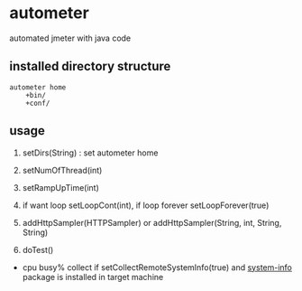 # autometer
automated jmeter with java code

## installed directory structure

    autometer home
        +bin/
        +conf/

## usage

1. setDirs(String) : set autometer home

2. setNumOfThread(int)

3. setRampUpTime(int)

4. if want loop setLoopCont(int), if loop forever setLoopForever(true)

4. addHttpSampler(HTTPSampler) or addHttpSampler(String, int, String, String)

5. doTest()

* cpu busy% collect if setCollectRemoteSystemInfo(true) and [system-info](https://github.com/angelndevil2/system-info) package is installed in target machine